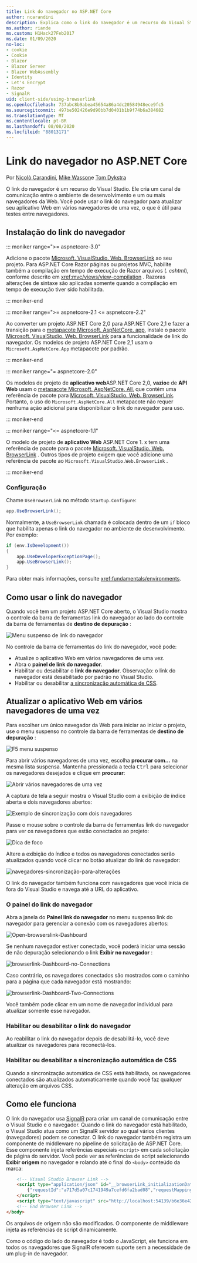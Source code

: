 ```yaml
---
title: Link do navegador no ASP.NET Core
author: ncarandini
description: Explica como o link do navegador é um recurso do Visual Studio que vincula o ambiente de desenvolvimento com um ou mais navegadores da Web.
ms.author: riande
ms.custom: H1Hack27Feb2017
ms.date: 01/09/2020
no-loc:
- cookie
- Cookie
- Blazor
- Blazor Server
- Blazor WebAssembly
- Identity
- Let's Encrypt
- Razor
- SignalR
uid: client-side/using-browserlink
ms.openlocfilehash: 737abc8b9abea45654a86a4dc20584948ece9fc5
ms.sourcegitcommit: 497be502426e9d90bb7d0401b1b9f74b6a384682
ms.translationtype: MT
ms.contentlocale: pt-BR
ms.lasthandoff: 08/08/2020
ms.locfileid: "88013171"
---
```

# <a name="browser-link-in-aspnet-core"></a>Link do navegador no ASP.NET Core

Por [Nicolò Carandini](https://github.com/ncarandini), [Mike Wasson](https://github.com/MikeWasson)e [Tom Dykstra](https://github.com/tdykstra)

O link do navegador é um recurso do Visual Studio. Ele cria um canal de comunicação entre o ambiente de desenvolvimento e um ou mais navegadores da Web. Você pode usar o link do navegador para atualizar seu aplicativo Web em vários navegadores de uma vez, o que é útil para testes entre navegadores.

## <a name="browser-link-setup"></a>Instalação do link do navegador

::: moniker range=">= aspnetcore-3.0"

Adicione o pacote [Microsoft. VisualStudio. Web. BrowserLink](https://www.nuget.org/packages/Microsoft.VisualStudio.Web.BrowserLink/) ao seu projeto. Para ASP.NET Core Razor páginas ou projetos MVC, habilite também a compilação em tempo de execução de Razor arquivos (*. cshtml*), conforme descrito em <xref:mvc/views/view-compilation> . Razoras alterações de sintaxe são aplicadas somente quando a compilação em tempo de execução tiver sido habilitada.

::: moniker-end

::: moniker range=">= aspnetcore-2.1 <= aspnetcore-2.2"

Ao converter um projeto ASP.NET Core 2,0 para ASP.NET Core 2,1 e fazer a transição para o [metapacote Microsoft. AspNetCore. app](xref:fundamentals/metapackage-app), instale o pacote [Microsoft. VisualStudio. Web. BrowserLink](https://www.nuget.org/packages/Microsoft.VisualStudio.Web.BrowserLink/) para a funcionalidade de link do navegador. Os modelos de projeto ASP.NET Core 2,1 usam o `Microsoft.AspNetCore.App` metapacote por padrão.

::: moniker-end

::: moniker range="= aspnetcore-2.0"

Os modelos de projeto de **aplicativo web**ASP.NET Core 2,0, **vazio**e de **API Web** usam o [metapacote Microsoft. AspNetCore. All](xref:fundamentals/metapackage), que contém uma referência de pacote para [Microsoft. VisualStudio. Web. BrowserLink](https://www.nuget.org/packages/Microsoft.VisualStudio.Web.BrowserLink/). Portanto, o uso do `Microsoft.AspNetCore.All` metapacote não requer nenhuma ação adicional para disponibilizar o link do navegador para uso.

::: moniker-end

::: moniker range="<= aspnetcore-1.1"

O modelo de projeto de **aplicativo Web** ASP.NET Core 1. x tem uma referência de pacote para o pacote [Microsoft. VisualStudio. Web. BrowserLink](https://www.nuget.org/packages/Microsoft.VisualStudio.Web.BrowserLink/) . Outros tipos de projeto exigem que você adicione uma referência de pacote ao `Microsoft.VisualStudio.Web.BrowserLink` .

::: moniker-end

### <a name="configuration"></a>Configuração

Chame `UseBrowserLink` no método `Startup.Configure`:

```csharp
app.UseBrowserLink();
```

Normalmente, a `UseBrowserLink` chamada é colocada dentro de um `if` bloco que habilita apenas o link do navegador no ambiente de desenvolvimento. Por exemplo:

```csharp
if (env.IsDevelopment())
{
    app.UseDeveloperExceptionPage();
    app.UseBrowserLink();
}
```

Para obter mais informações, consulte <xref:fundamentals/environments>.

## <a name="how-to-use-browser-link"></a>Como usar o link do navegador

Quando você tem um projeto ASP.NET Core aberto, o Visual Studio mostra o controle da barra de ferramentas link do navegador ao lado do controle da barra de ferramentas de **destino de depuração** :

![Menu suspenso de link do navegador](using-browserlink/_static/browserLink-dropdown-menu.png)

No controle da barra de ferramentas do link do navegador, você pode:

* Atualize o aplicativo Web em vários navegadores de uma vez.
* Abra o **painel de link do navegador**.
* Habilitar ou desabilitar o **link do navegador**. Observação: o link do navegador está desabilitado por padrão no Visual Studio.
* Habilitar ou desabilitar [a sincronização automática de CSS](#enable-or-disable-css-auto-sync).

## <a name="refresh-the-web-app-in-several-browsers-at-once"></a>Atualizar o aplicativo Web em vários navegadores de uma vez

Para escolher um único navegador da Web para iniciar ao iniciar o projeto, use o menu suspenso no controle da barra de ferramentas de **destino de depuração** :

![F5 menu suspenso](using-browserlink/_static/debug-target-dropdown-menu.png)

Para abrir vários navegadores de uma vez, escolha **procurar com...** na mesma lista suspensa. Mantenha pressionada a tecla <kbd>Ctrl</kbd> para selecionar os navegadores desejados e clique em **procurar**:

![Abrir vários navegadores de uma vez](using-browserlink/_static/open-many-browsers-at-once.png)

A captura de tela a seguir mostra o Visual Studio com a exibição de índice aberta e dois navegadores abertos:

![Exemplo de sincronização com dois navegadores](using-browserlink/_static/sync-with-two-browsers-example.png)

Passe o mouse sobre o controle da barra de ferramentas link do navegador para ver os navegadores que estão conectados ao projeto:

![Dica de foco](using-browserlink/_static/hoover-tip.png)

Altere a exibição do índice e todos os navegadores conectados serão atualizados quando você clicar no botão atualizar do link do navegador:

![navegadores-sincronização-para-alterações](using-browserlink/_static/browsers-sync-to-changes.png)

O link do navegador também funciona com navegadores que você inicia de fora do Visual Studio e navega até a URL do aplicativo.

### <a name="the-browser-link-dashboard"></a>O painel do link do navegador

Abra a janela do **Painel link do navegador** no menu suspenso link do navegador para gerenciar a conexão com os navegadores abertos:

![Open-browserslink-Dashboard](using-browserlink/_static/open-browserlink-dashboard.png)

Se nenhum navegador estiver conectado, você poderá iniciar uma sessão de não depuração selecionando o link **Exibir no navegador** :

![browserlink-Dashboard-no-Connections](using-browserlink/_static/browserlink-dashboard-no-connections.png)

Caso contrário, os navegadores conectados são mostrados com o caminho para a página que cada navegador está mostrando:

![browserlink-Dashboard-Two-Connections](using-browserlink/_static/browserlink-dashboard-two-connections.png)

Você também pode clicar em um nome de navegador individual para atualizar somente esse navegador.

### <a name="enable-or-disable-browser-link"></a>Habilitar ou desabilitar o link do navegador

Ao reabilitar o link do navegador depois de desabilitá-lo, você deve atualizar os navegadores para reconectá-los.

### <a name="enable-or-disable-css-auto-sync"></a>Habilitar ou desabilitar a sincronização automática de CSS

Quando a sincronização automática de CSS está habilitada, os navegadores conectados são atualizados automaticamente quando você faz qualquer alteração em arquivos CSS.

## <a name="how-it-works"></a>Como ele funciona

O link do navegador usa [SignalR](xref:signalr/introduction) para criar um canal de comunicação entre o Visual Studio e o navegador. Quando o link do navegador está habilitado, o Visual Studio atua como um SignalR servidor ao qual vários clientes (navegadores) podem se conectar. O link do navegador também registra um componente de middleware no pipeline de solicitação de ASP.NET Core. Esse componente injeta referências especiais `<script>` em cada solicitação de página do servidor. Você pode ver as referências de script selecionando **Exibir origem** no navegador e rolando até o final do `<body>` conteúdo da marca:

```html
    <!-- Visual Studio Browser Link -->
    <script type="application/json" id="__browserLink_initializationData">
        {"requestId":"a717d5a07c1741949a7cefd6fa2bad08","requestMappingFromServer":false}
    </script>
    <script type="text/javascript" src="http://localhost:54139/b6e36e429d034f578ebccd6a79bf19bf/browserLink" async="async"></script>
    <!-- End Browser Link -->
</body>
```

Os arquivos de origem não são modificados. O componente de middleware injeta as referências de script dinamicamente.

Como o código do lado do navegador é todo o JavaScript, ele funciona em todos os navegadores que SignalR oferecem suporte sem a necessidade de um plug-in de navegador.

